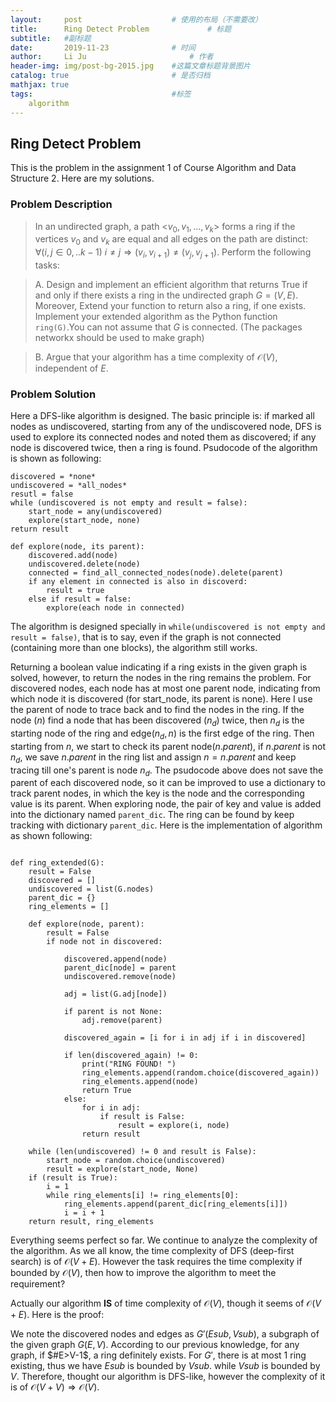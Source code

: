 ```yaml
---
layout:     post   				    # 使用的布局（不需要改）
title:      Ring Detect Problem				# 标题 
subtitle:   #副标题
date:       2019-11-23				# 时间
author:     Li Ju 						# 作者
header-img: img/post-bg-2015.jpg 	#这篇文章标题背景图片
catalog: true 						# 是否归档
mathjax: true
tags:								#标签
    algorithm
---
```



## Ring Detect Problem
This is the problem in the assignment 1 of Course Algorithm and Data Structure 2. Here are my solutions. 
### Problem Description
>In an undirected graph, a path <$v_0, v_1, ..., v_k$> forms a ring if the vertices $v_0$ and $v_k$ are equal and all edges on the path are distinct: $\forall(i, j \in 0, .. k-1)\: i\neq j \Rightarrow (v_i, v_{i+1}) \neq (v_j, v_{j+1})$. Perform the following tasks: 

>A. Design and implement an efficient algorithm that returns True if and only if there exists a ring in the undirected graph $G = (V, E)$. Moreover, Extend your function to return also a ring, if one exists. Implement your extended algorithm as the Python function `ring(G)`.You can not assume that $G$ is connected. (The packages networkx should be used to make graph)

>B.  Argue that your algorithm has a time complexity of $\mathcal{O}(V)$, independent of $E$.

### Problem Solution
Here a DFS-like algorithm is designed. The basic principle is: if marked all nodes as undiscovered, starting from any of the undiscovered node, DFS is used to explore its connected nodes and noted them as discovered; if any node is discovered twice, then a ring is found. Psudocode of the algorithm is shown as following: 
```
discovered = *none*
undiscovered = *all_nodes*
resutl = false
while (undiscovered is not empty and result = false):
    start_node = any(undiscovered)
    explore(start_node, none)
return result

def explore(node, its parent): 
    discovered.add(node)
    undiscovered.delete(node)
    connected = find_all_connected_nodes(node).delete(parent)
    if any element in connected is also in discoverd:
        result = true
    else if result = false: 
        explore(each node in connected)
```
The algorithm is designed specially in `while(undiscovered is not empty and result = false)`, that is to say, even if the graph is not connected (containing more than one blocks), the algorithm still works. 

Returning a boolean value indicating if a ring exists in the given graph is solved, however, to return the nodes in the ring remains the problem. For discovered nodes, each node has at most one parent node, indicating from which node it is discovered (for start_node, its parent is none). Here I use the parent of node to trace back and to find the nodes in the ring. If the node ($n$) find a node that has been discovered ($n_d$) twice, then $n_d$ is the starting node of the ring and edge$(n_d, n)$ is the first edge of the ring. Then starting from $n$,  we start to check its parent node($n.parent$), if $n.parent$ is not $n_d$, we save $n.parent$ in the ring list and assign $n = n.parent$ and keep tracing till one's parent is node $n_d$. The psudocode above does not save the parent of each discovered node, so it can be improved to use a dictionary to track parent nodes, in which the key is the node and the corresponding value is its parent. When exploring node, the pair of key and value is added into the dictionary named `parent_dic`.  The ring can be found by keep tracking with dictionary `parent_dic`. Here is the implementation of algorithm as shown following: 
```

def ring_extended(G):
    result = False
    discovered = []
    undiscovered = list(G.nodes)
    parent_dic = {}
    ring_elements = []

    def explore(node, parent):
        result = False
        if node not in discovered:

            discovered.append(node)
            parent_dic[node] = parent
            undiscovered.remove(node)

            adj = list(G.adj[node])

            if parent is not None:
                adj.remove(parent)

            discovered_again = [i for i in adj if i in discovered]

            if len(discovered_again) != 0:
                print("RING FOUND! ")
                ring_elements.append(random.choice(discovered_again))
                ring_elements.append(node)
                return True
            else:
                for i in adj:
                    if result is False:
                        result = explore(i, node)
                return result

    while (len(undiscovered) != 0 and result is False):
        start_node = random.choice(undiscovered)
        result = explore(start_node, None)
    if (result is True):
        i = 1
        while ring_elements[i] != ring_elements[0]:
            ring_elements.append(parent_dic[ring_elements[i]])
            i = i + 1
    return result, ring_elements
```

Everything seems perfect so far. We continue to analyze the complexity of the algorithm. As we all know, the time complexity of DFS (deep-first search) is of $\mathcal{O}(V+E)$. However the task requires the time complexity if bounded by $\mathcal{O}(V)$, then how to improve the algorithm to meet the requirement? 

Actually our algorithm **IS** of time complexity of  $\mathcal{O}(V)$, though it seems of  $\mathcal{O}(V+E)$. Here is the proof: 

We note the discovered nodes and edges as $G'(Esub, Vsub)$, a subgraph of the given graph $G(E, V)$. According to our previous knowledge, for any graph, if $#E>V-1$, a ring definitely exists. For $G'$, there is at most 1 ring existing, thus we have $Esub$ is bounded by $Vsub$. while $Vsub$ is bounded by $V$. Therefore, thought our algorithm is DFS-like, however the complexity of it is of $\mathcal{O}(V+V) \Rightarrow \mathcal{O}(V)$. 
